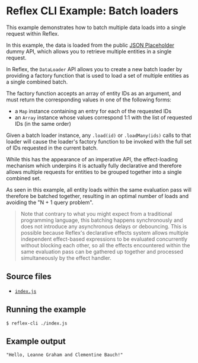 # Reflex CLI Example: Batch loaders

This example demonstrates how to batch multiple data loads into a single request within Reflex.

In this example, the data is loaded from the public [JSON Placeholder](https://jsonplaceholder.typicode.com/) dummy API, which allows you to retrieve multiple entities in a single request.

In Reflex, the `DataLoader` API allows you to create a new batch loader by providing a factory function that is used to load a set of multiple entities as a single combined batch.

The factory function accepts an array of entity IDs as an argument, and must return the corresponding values in one of the following forms:

- a `Map` instance containing an entry for each of the requested IDs
- an `Array` instance whose values correspond 1:1 with the list of requested IDs (in the same order)

Given a batch loader instance, any `.load(id)` or `.loadMany(ids)` calls to that loader will cause the loader's factory function to be invoked with the full set of IDs requested in the current batch.

While this has the appearance of an imperative API, the effect-loading mechanism which underpins it is actually fully declarative and therefore allows multiple requests for entities to be grouped together into a single combined set.

As seen in this example, all entity loads within the same evaluation pass will therefore be batched together, resulting in an optimal number of loads and avoiding the "N + 1 query problem".

> Note that contrary to what you might expect from a traditional programming language, this batching happens synchronously and does not introduce any asynchronous delays or debouncing. This is possible because Reflex's declarative effects system allows multiple independent effect-based expressions to be evaluated concurrently without blocking each other, so all the effects encountered within the same evaluation pass can be gathered up together and processed simultaneously by the effect handler.

## Source files

- [`index.js`](./index.js)

## Running the example

```shell
$ reflex-cli ./index.js
```

## Example output

```
"Hello, Leanne Graham and Clementine Bauch!"
```
